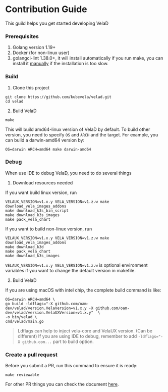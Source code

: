 # Contribution Guide

This guild helps you get started developing VelaD

### Prerequisites

1. Golang version 1.19+
2. Docker (for non-linux user)
3. golangci-lint 1.38.0+, it will install automatically if you run make, you can install it [manually](https://golangci-lint.run/usage/install/#local-installation) if the installation is too slow.

### Build

1. Clone this project
```shell
git clone https://github.com/kubevela/velad.git
cd velad
```
2. Build VelaD

```shell
make
```
This will build amd64-linux version of VelaD by default. To build other version, you need to specify `OS` and `ARCH`
and the target. For example, you can build a darwin-amd64 version by:

```shell
OS=darwin ARCH=amd64 make darwin-amd64
```

### Debug

When use IDE to debug VelaD, you need to do several things

1. Download resources needed

If you want build linux version, run 
```shell
VELAUX_VERSION=v1.x.y VELA_VERSION=v1.z.w make download_vela_images_addons 
make download_k3s_bin_script 
make download_k3s_images
make pack_vela_chart
```

If you want to build non-linux version, run

```shell
VELAUX_VERSION=v1.x.y VELA_VERSION=v1.z.w make download_vela_images_addons 
make download_k3d 
make pack_vela_chart 
make download_k3s_images
```

`VELAUX_VERSION=v1.x.y VELA_VERSION=v1.z.w` is optional environment variables if you want to change the default version in makefile.

2. Build VelaD

If you are using macOS with intel chip, the complete build command is like:

```shell
OS=darwin ARCH=amd64 \
go build -ldflags="-X github.com/oam-dev/velad/version.VelaVersion=v1.x.y -X github.com/oam-dev/velad/version.VelaUXVersion=v1.x.y"  \
-o bin/velad \
cmd/velad/main.go
```

> Ldflags can help to inject vela-core and VelaUX version. (Can be different)
> If you are using IDE to debug, remember to add `-ldflags="-X github.com...` part to build option.


### Create a pull request

Before you submit a PR, run this command to ensure it is ready:

```shell
make reviewable
```
For other PR things you can check the document [here](https://kubevela.net/docs/contributor/code-contribute#create-a-pull-request).